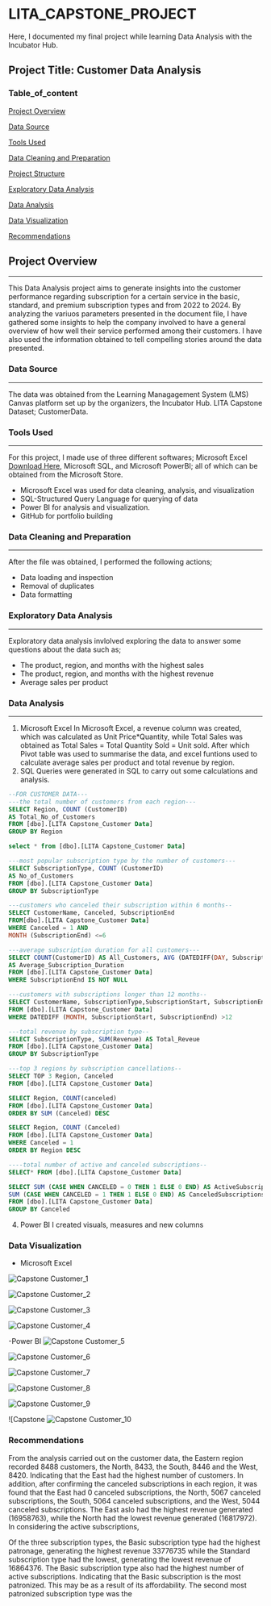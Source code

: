 # LITA_CAPSTONE_PROJECT
Here, I documented my final project while learning Data Analysis with the Incubator Hub.

## Project Title: Customer Data Analysis

### Table_of_content

[Project Overview](#project-overview) 

[Data Source](data-source)

[Tools Used](tools-used)

[Data Cleaning and Preparation](data-cleaning-and-preparation)

[Project Structure](project-structure)

[Exploratory Data Analysis](exploratory-data-analysis)

[Data Analysis](data-analysis)

[Data Visualization](data-visualization)

[Recommendations](recommendations)

## Project Overview
---
This Data Analysis project aims to generate insights into the customer performance regarding subscription for a certain service in the basic, standard, and premium subscription types and from 2022 to 2024. By analyzing the variuos parameters presented in the document file, I have gathered some insights to help the company involved to have a general overview of how well their service performed among their customers. I have also used the information obtained to tell compelling stories around the data presented. 


### Data Source
---
The data was obtained from the Learning Managagement System (LMS) Canvas platform set up by the organizers, the Incubator Hub. LITA Capstone Dataset; CustomerData.  

### Tools Used
---
For this project, I made use of three different softwares; Microsoft Excel [Download Here](https://www.microsoft.com), Microsoft SQL, and Microsoft PowerBI; all of which can be obtained from the Microsoft Store.
- Microsoft Excel was used for data cleaning, analysis, and visualization
- SQL-Structured Query Language for querying of data 
- Power BI for analysis and visualization.
- GitHub for portfolio building

### Data Cleaning and Preparation
---
After the file was obtained, I performed the following actions;
- Data loading and inspection
- Removal of duplicates
- Data formatting

### Exploratory Data Analysis
---
Exploratory data analysis invlolved exploring the data to answer some questions about the data such as; 
- The product, region, and months with the highest sales
- The product, region, and months with the highest revenue
- Average sales per product

### Data Analysis
---
1. Microsoft Excel
In Microsoft Excel, a revenue column was created, which was calculated as Unit Price*Quantity, while Total Sales was obtained as Total Sales = Total Quantity Sold = Unit sold.
After which Pivot table was used to summarise the data, and excel funtions used to calculate average sales per product and total revenue by region.
2. SQL
   Queries were generated in SQL to carry out some calculations and analysis.
```SQL
--FOR CUSTOMER DATA---
---the total number of customers from each region---
SELECT Region, COUNT (CustomerID)
AS Total_No_of_Customers
FROM [dbo].[LITA Capstone_Customer Data]
GROUP BY Region

select * from [dbo].[LITA Capstone_Customer Data]

---most popular subscription type by the number of customers---
SELECT SubscriptionType, COUNT (CustomerID)
AS No_of_Customers
FROM [dbo].[LITA Capstone_Customer Data]
GROUP BY SubscriptionType

---customers who canceled their subscription within 6 months--
SELECT CustomerName, Canceled, SubscriptionEnd
FROM[dbo].[LITA Capstone_Customer Data]
WHERE Canceled = 1 AND 
MONTH (SubscriptionEnd) <=6

---average subscription duration for all customers---
SELECT COUNT(CustomerID) AS All_Customers, AVG (DATEDIFF(DAY, SubscriptionStart, SubscriptionEnd))
AS Average_Subscription_Duration 
FROM [dbo].[LITA Capstone_Customer Data]
WHERE SubscriptionEnd IS NOT NULL

---customers with subscriptions longer than 12 months--
SELECT CustomerName, SubscriptionType,SubscriptionStart, SubscriptionEnd
FROM [dbo].[LITA Capstone_Customer Data]
WHERE DATEDIFF (MONTH, SubscriptionStart, SubscriptionEnd) >12

---total revenue by subscription type--
SELECT SubscriptionType, SUM(Revenue) AS Total_Reveue
FROM [dbo].[LITA Capstone_Customer Data]
GROUP BY SubscriptionType

---top 3 regions by subscription cancellations--
SELECT TOP 3 Region, Canceled
FROM [dbo].[LITA Capstone_Customer Data]

SELECT Region, COUNT(canceled)
FROM [dbo].[LITA Capstone_Customer Data]
ORDER BY SUM (Canceled) DESC

SELECT Region, COUNT (Canceled)
FROM [dbo].[LITA Capstone_Customer Data]
WHERE Canceled = 1
ORDER BY Region DESC

----total number of active and canceled subscriptions--
SELECT* FROM [dbo].[LITA Capstone_Customer Data]

SELECT SUM (CASE WHEN CANCELED = 0 THEN 1 ELSE 0 END) AS ActiveSubscriptions, 
SUM (CASE WHEN CANCELED = 1 THEN 1 ELSE 0 END) AS CanceledSubscriptions
FROM [dbo].[LITA Capstone_Customer Data]
GROUP BY Canceled
``` 


4. Power BI
I created visuals, measures and new columns

### Data Visualization
- Microsoft Excel
  
![Capstone Customer_1](https://github.com/user-attachments/assets/63cba3a2-1803-4d6f-b28e-3f12bfed3cad)


![Capstone Customer_2](https://github.com/user-attachments/assets/3b123e4f-1090-4420-952c-17d1b9c96662)


![Capstone Customer_3](https://github.com/user-attachments/assets/b3f1f2cc-40c2-40c1-9554-1e5491814d30)


![Capstone Customer_4](https://github.com/user-attachments/assets/a829df00-b028-4d8e-9422-17c1978c9a71)

-Power BI
![Capstone Customer_5](https://github.com/user-attachments/assets/157d109c-9795-49f8-a8f6-39f5071832e3)


![Capstone Customer_6](https://github.com/user-attachments/assets/1fb2e956-4be3-49fc-ba96-b5c3eaf351f2)


![Capstone Customer_7](https://github.com/user-attachments/assets/3e2f9536-7f75-4f97-86c3-bcd771c19a85)


![Capstone Customer_8](https://github.com/user-attachments/assets/e5fb98c7-a5c9-4bc2-8119-e3609aa4caa3)


![Capstone Customer_9](https://github.com/user-attachments/assets/b344c304-283b-485b-80a2-95830e432388)


![Capstone ![Capstone Customer_10](https://github.com/user-attachments/assets/66ebe432-ec77-4b7b-ad28-3076fb7a673c)

### Recommendations
From the analysis carried out on the customer data, the Eastern region recorded 8488 customers, the North, 8433, the South,	8446 and the West,	8420. Indicating that the East had the highest number of customers. In addition, after confirming the canceled subscriptions in each region, it was found that the East had 0 canceled subscriptions, the North,	5067 canceled subscriptions, the South, 5064 canceled subscriptions, and the West, 5044 canceled subscriptions.  The East aslo had the highest revenue generated (16958763), while the North had the lowest revenue generated (16817972). In considering the active subscriptions, 

Of the three subscription types, the Basic subscription type had the highest patronage, generating the highest revenue 33776735 while the Standard subscription type had the lowest, generating the lowest revenue of 16864376. The Basic subscription type also had the highest number of active subscriptions. Indicating that the Basic subscription is the most patronized. This may be as a result of its affordability. The second most patronized subscription type was the   
















